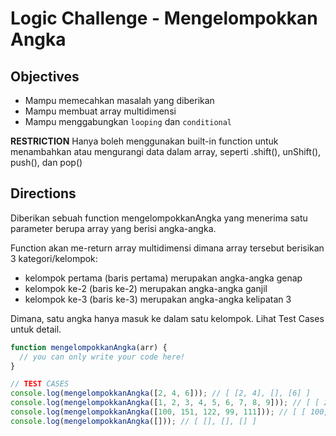 # Logic Challenge - Mengelompokkan Angka

## Objectives
- Mampu memecahkan masalah yang diberikan
- Mampu membuat array multidimensi
- Mampu menggabungkan `looping` dan `conditional`

**RESTRICTION**
Hanya boleh menggunakan built-in function untuk menambahkan atau mengurangi data dalam array, seperti .shift(), unShift(), push(), dan pop()

## Directions

Diberikan sebuah function mengelompokkanAngka yang menerima satu parameter berupa array yang berisi angka-angka.

Function akan me-return array multidimensi dimana array tersebut berisikan 3 kategori/kelompok:
  - kelompok pertama (baris pertama) merupakan angka-angka genap
  - kelompok ke-2 (baris ke-2) merupakan angka-angka ganjil
  - kelompok ke-3 (baris ke-3) merupakan angka-angka kelipatan 3

Dimana, satu angka hanya masuk ke dalam satu kelompok.  Lihat Test Cases untuk detail.

```JavaScript
function mengelompokkanAngka(arr) {
  // you can only write your code here!
}

// TEST CASES
console.log(mengelompokkanAngka([2, 4, 6])); // [ [2, 4], [], [6] ]
console.log(mengelompokkanAngka([1, 2, 3, 4, 5, 6, 7, 8, 9])); // [ [ 2, 4, 8 ], [ 1, 5, 7 ], [ 3, 6, 9 ] ]
console.log(mengelompokkanAngka([100, 151, 122, 99, 111])); // [ [ 100, 122 ], [ 151 ], [ 99, 111 ] ]
console.log(mengelompokkanAngka([])); // [ [], [], [] ]

```
